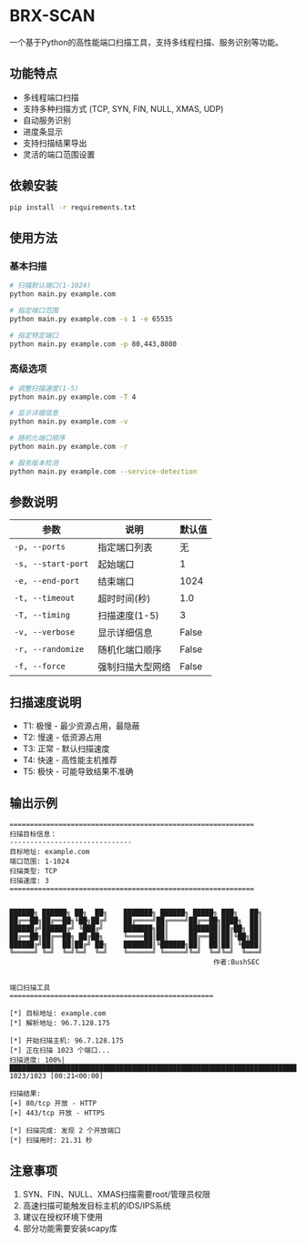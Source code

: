# BRX-SCAN

一个基于Python的高性能端口扫描工具，支持多线程扫描、服务识别等功能。

## 功能特点

- 多线程端口扫描
- 支持多种扫描方式 (TCP, SYN, FIN, NULL, XMAS, UDP)
- 自动服务识别
- 进度条显示
- 支持扫描结果导出
- 灵活的端口范围设置

## 依赖安装

```bash
pip install -r requirements.txt
```

## 使用方法

### 基本扫描
```bash
# 扫描默认端口(1-1024)
python main.py example.com

# 指定端口范围
python main.py example.com -s 1 -e 65535

# 指定特定端口
python main.py example.com -p 80,443,8080
```

### 高级选项
```bash
# 调整扫描速度(1-5)
python main.py example.com -T 4

# 显示详细信息
python main.py example.com -v

# 随机化端口顺序
python main.py example.com -r

# 服务版本检测
python main.py example.com --service-detection
```

## 参数说明

| 参数 | 说明 | 默认值 |
|------|------|--------|
| `-p, --ports` | 指定端口列表 | 无 |
| `-s, --start-port` | 起始端口 | 1 |
| `-e, --end-port` | 结束端口 | 1024 |
| `-t, --timeout` | 超时时间(秒) | 1.0 |
| `-T, --timing` | 扫描速度(1-5) | 3 |
| `-v, --verbose` | 显示详细信息 | False |
| `-r, --randomize` | 随机化端口顺序 | False |
| `-f, --force` | 强制扫描大型网络 | False |

## 扫描速度说明

- T1: 极慢 - 最少资源占用，最隐蔽
- T2: 慢速 - 低资源占用
- T3: 正常 - 默认扫描速度
- T4: 快速 - 高性能主机推荐
- T5: 极快 - 可能导致结果不准确

## 输出示例

```
============================================================
扫描目标信息：
------------------------------
目标地址: example.com
端口范围: 1-1024
扫描类型: TCP
扫描速度: 3
============================================================


██████╗ ██████╗ ██╗  ██╗    ███████╗ ██████╗ █████╗ ███╗   ██╗
██╔══██╗██╔══██╗╚██╗██╔╝    ██╔════╝██╔════╝██╔══██╗████╗  ██║
██████╔╝██████╔╝ ╚███╔╝     ███████╗██║     ███████║██╔██╗ ██║
██╔══██╗██╔══██╗ ██╔██╗     ╚════██║██║     ██╔══██║██║╚██╗██║
██████╔╝██║  ██║██╔╝ ██╗    ███████║╚██████╗██║  ██║██║ ╚████║
╚═════╝ ╚═╝  ╚═╝╚═╝  ╚═╝    ╚══════╝ ╚═════╝╚═╝  ╚═╝╚═╝  ╚═══╝
                                                  作者:BushSEC


端口扫描工具
==================================================

[*] 目标地址: example.com
[*] 解析地址: 96.7.128.175

[*] 开始扫描主机: 96.7.128.175
[*] 正在扫描 1023 个端口...
扫描进度: 100%|███████████████████████████████████████████████████████████████████████████████| 1023/1023 [00:21<00:00]

扫描结果:
[+] 80/tcp 开放 - HTTP
[+] 443/tcp 开放 - HTTPS

[*] 扫描完成: 发现 2 个开放端口
[*] 扫描用时: 21.31 秒
```

## 注意事项

1. SYN、FIN、NULL、XMAS扫描需要root/管理员权限
2. 高速扫描可能触发目标主机的IDS/IPS系统
3. 建议在授权环境下使用
4. 部分功能需要安装scapy库
